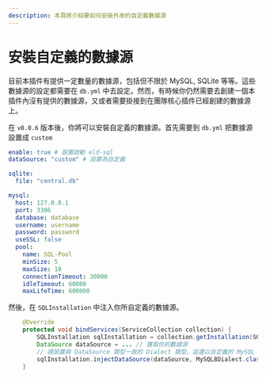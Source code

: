 ```yaml
---
description: 本頁將介紹要如何安裝外來的自定義數據源
---
```


# 安裝自定義的數據源

目前本插件有提供一定數量的數據源，包括但不限於 MySQL, SQLite 等等。這些數據源的設定都需要在 `db.yml` 中去設定。然而，有時候你仍然需要去創建一個本插件內沒有提供的數據源，又或者需要掛接到在團隊核心插件已經創建的數據源上。

在 `v0.0.6` 版本後，你將可以安裝自定義的數據源。首先需要到 `db.yml` 把數據源設置成 `custom`

```yaml
enable: true # 設置啟動 eld-sql
dataSource: "custom" # 設置為自定義

sqlite:
  file: "central.db"

mysql:
  host: 127.0.0.1
  port: 3306
  database: database
  username: username
  password: password
  useSSL: false
  pool:
    name: SQL-Pool
    minSize: 5
    maxSize: 10
    connectionTimeout: 30000
    idleTimeout: 60000
    maxLifeTime: 600000
```

然後，在 `SQLInstallation` 中注入你所自定義的數據源。

```java
    @Override
    protected void bindServices(ServiceCollection collection) {
        SQLInstallation sqlInstallation = collection.getInstallation(SQLInstallation.class);
        DataSource dataSource = ... // 獲取你的數據源
        // 請設置與 DataSource 類型一致的 Dialect 類型，這邊以自定義的 MySQL 數據源為例
        sqlInstallation.injectDataSource(dataSource, MySQL8Dialect.class);
    }
```
